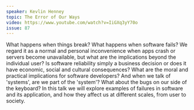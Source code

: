```yaml
---
speaker: Kevlin Henney
topic: The Error of Our Ways
video: https://www.youtube.com/watch?v=IiGXq3yY70o
issue: 87
---
```


What happens when things break? What happens when software fails? We regard it as a normal and personal inconvenience when apps crash or servers become unavailable, but what are the implications beyond the individual user? Is software reliability simply a business decision or does it have economic, social and cultural consequences? What are the moral and practical implications for software developers? And when we talk of 'systems', are we part of the 'system'? What about the bugs on our side of the keyboard? In this talk we will explore examples of failures in software and its application, and how they affect us at different scales, from user to society.

